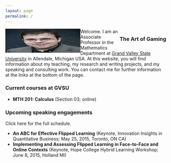 ```yaml
---
layout: page
permalink: /
---
```


<!-- ![Robert Talbert](rtheadshot.jpg)  -->

<body>
<img src="rtheadshot.jpg" height= "75" width="235" style="float:left;"/>
<h3 style="float:right;">The Art of Gaming</h3>
</body>

Welcome. I am an Associate Professor in the Mathematics Department at [Grand Valley State University](http://www.gvsu.edu) in Allendale, Michigan USA. At this website, you will find information about my teaching, my research and writing projects, and my speaking and consulting work. You can contact me for further information at the links at the bottom of the page. 

### Current courses at GVSU

+ __MTH 201: Calculus__ (Section 03; online) 

### Upcoming speaking engagements

Click here for the full schedule. 

+ __An ABC for Effective Flipped Learning__ (Keynote, Innovation Insights in Quantitative Business; May 25, 2015, Toronto, ON CA)
+ __Implementing and Assessing Flipped Learning in Face-to-Face and Online Contexts__ (Keynote, Hope College Hybrid Learning Workshop; June 8, 2015, Holland MI)
